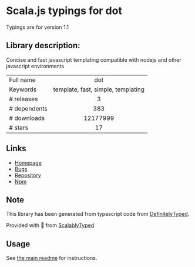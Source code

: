 
# Scala.js typings for dot

Typings are for version 1.1

## Library description:
Concise and fast javascript templating compatible with nodejs and other javascript environments

|                    |                 |
| ------------------ | :-------------: |
| Full name          | dot |
| Keywords           | template, fast, simple, templating |
| # releases         | 3 |
| # dependents       | 383 |
| # downloads        | 12177999 |
| # stars            | 17 |

## Links
- [Homepage](http://github.com/olado/doT)
- [Bugs](https://github.com/olado/doT/issues)
- [Repository](https://github.com/olado/doT)
- [Npm](https://www.npmjs.com/package/dot)
    


## Note
This library has been generated from typescript code from [DefinitelyTyped](https://definitelytyped.org).

Provided with :purple_heart: from [ScalablyTyped](https://github.com/oyvindberg/ScalablyTyped)

## Usage
See [the main readme](../../readme.md) for instructions.


